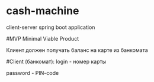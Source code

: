 # cash-machine
client-server spring boot application

#MVP
Minimal Viable Product

Клиент должен получать баланс на карте из банкомата

#Client (банкомат):
login - номер карты

password - PIN-code
